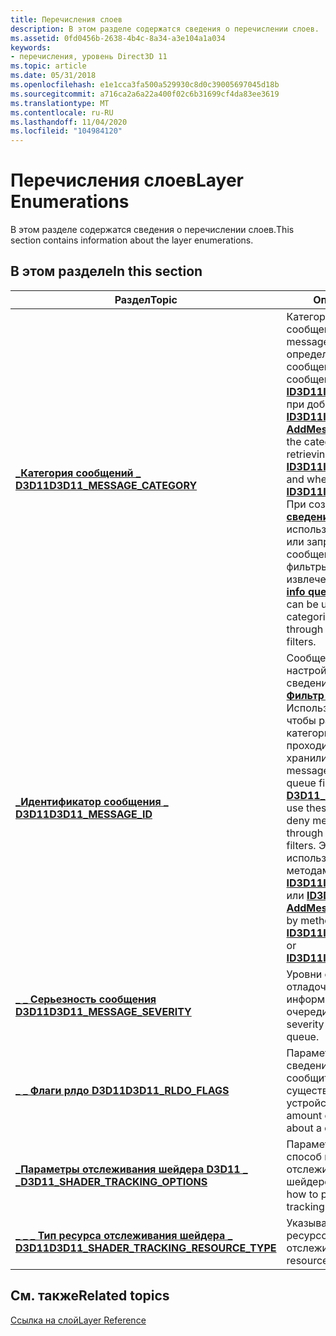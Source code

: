 ```yaml
---
title: Перечисления слоев
description: В этом разделе содержатся сведения о перечислении слоев.
ms.assetid: 0fd0456b-2638-4b4c-8a34-a3e104a1a034
keywords:
- перечисления, уровень Direct3D 11
ms.topic: article
ms.date: 05/31/2018
ms.openlocfilehash: e1e1cca3fa500a529930c8d0c39005697045d18b
ms.sourcegitcommit: a716ca2a6a22a400f02c6b31699cf4da83ee3619
ms.translationtype: MT
ms.contentlocale: ru-RU
ms.lasthandoff: 11/04/2020
ms.locfileid: "104984120"
---
```

# <a name="layer-enumerations"></a><span data-ttu-id="45817-104">Перечисления слоев</span><span class="sxs-lookup"><span data-stu-id="45817-104">Layer Enumerations</span></span>

<span data-ttu-id="45817-105">В этом разделе содержатся сведения о перечислении слоев.</span><span class="sxs-lookup"><span data-stu-id="45817-105">This section contains information about the layer enumerations.</span></span>


## <a name="in-this-section"></a><span data-ttu-id="45817-106">В этом разделе</span><span class="sxs-lookup"><span data-stu-id="45817-106">In this section</span></span>



| <span data-ttu-id="45817-107">Раздел</span><span class="sxs-lookup"><span data-stu-id="45817-107">Topic</span></span>                                                                                             | <span data-ttu-id="45817-108">Описание</span><span class="sxs-lookup"><span data-stu-id="45817-108">Description</span></span>                                                                                                                                                                                                                                                                                                                                                                                                                                                                             |
|---------------------------------------------------------------------------------------------------|-----------------------------------------------------------------------------------------------------------------------------------------------------------------------------------------------------------------------------------------------------------------------------------------------------------------------------------------------------------------------------------------------------------------------------------------------------------------------------------------|
| [<span data-ttu-id="45817-109">**\_Категория сообщений \_ D3D11**</span><span class="sxs-lookup"><span data-stu-id="45817-109">**D3D11\_MESSAGE\_CATEGORY**</span></span>](/windows/desktop/api/D3D11SDKLayers/ne-d3d11sdklayers-d3d11_message_category)<br/>                             | <span data-ttu-id="45817-110">Категории отладочных сообщений.</span><span class="sxs-lookup"><span data-stu-id="45817-110">Categories of debug messages.</span></span> <span data-ttu-id="45817-111">При этом будет определена категория сообщения при получении сообщения с помощью [**ID3D11InfoQueue::-Message**](/windows/desktop/api/D3D11SDKLayers/nf-d3d11sdklayers-id3d11infoqueue-getmessage) и при добавлении сообщения с [**ID3D11InfoQueue:: AddMessage**](/windows/desktop/api/D3D11SDKLayers/nf-d3d11sdklayers-id3d11infoqueue-addmessage).</span><span class="sxs-lookup"><span data-stu-id="45817-111">This will identify the category of a message when retrieving a message with [**ID3D11InfoQueue::GetMessage**](/windows/desktop/api/D3D11SDKLayers/nf-d3d11sdklayers-id3d11infoqueue-getmessage) and when adding a message with [**ID3D11InfoQueue::AddMessage**](/windows/desktop/api/D3D11SDKLayers/nf-d3d11sdklayers-id3d11infoqueue-addmessage).</span></span> <span data-ttu-id="45817-112">При создании [**фильтра очереди сведений**](/windows/desktop/api/D3D11SDKLayers/ns-d3d11sdklayers-d3d11_info_queue_filter)эти значения можно использовать, чтобы разрешить или запретить всем категориям сообщений проходить через фильтры хранения и извлечения.</span><span class="sxs-lookup"><span data-stu-id="45817-112">When creating an [**info queue filter**](/windows/desktop/api/D3D11SDKLayers/ns-d3d11sdklayers-d3d11_info_queue_filter), these values can be used to allow or deny any categories of messages to pass through the storage and retrieval filters.</span></span><br/> |
| [<span data-ttu-id="45817-113">**\_Идентификатор сообщения \_ D3D11**</span><span class="sxs-lookup"><span data-stu-id="45817-113">**D3D11\_MESSAGE\_ID**</span></span>](/windows/desktop/api/D3D11SDKLayers/ne-d3d11sdklayers-d3d11_message_id)<br/>                                         | <span data-ttu-id="45817-114">Сообщения отладки для настройки фильтра очереди сведений (см. раздел [**\_ \_ \_ Фильтр очереди D3D11 info**](/windows/desktop/api/D3D11SDKLayers/ns-d3d11sdklayers-d3d11_info_queue_filter)); Используйте эти сообщения, чтобы разрешить или запретить категориям сообщений проходить через фильтры хранилища и извлечения.</span><span class="sxs-lookup"><span data-stu-id="45817-114">Debug messages for setting up an info-queue filter (see [**D3D11\_INFO\_QUEUE\_FILTER**](/windows/desktop/api/D3D11SDKLayers/ns-d3d11sdklayers-d3d11_info_queue_filter)); use these messages to allow or deny message categories to pass through the storage and retrieval filters.</span></span> <span data-ttu-id="45817-115">Эти идентификаторы используются такими методами, как [**ID3D11InfoQueue:: onmessage**](/windows/desktop/api/D3D11SDKLayers/nf-d3d11sdklayers-id3d11infoqueue-getmessage) или [**ID3D11InfoQueue:: AddMessage**](/windows/desktop/api/D3D11SDKLayers/nf-d3d11sdklayers-id3d11infoqueue-addmessage).</span><span class="sxs-lookup"><span data-stu-id="45817-115">These IDs are used by methods such as [**ID3D11InfoQueue::GetMessage**](/windows/desktop/api/D3D11SDKLayers/nf-d3d11sdklayers-id3d11infoqueue-getmessage) or [**ID3D11InfoQueue::AddMessage**](/windows/desktop/api/D3D11SDKLayers/nf-d3d11sdklayers-id3d11infoqueue-addmessage).</span></span> <br/>                                                             |
| [<span data-ttu-id="45817-116">**\_ \_ Серьезность сообщения D3D11**</span><span class="sxs-lookup"><span data-stu-id="45817-116">**D3D11\_MESSAGE\_SEVERITY**</span></span>](/windows/desktop/api/D3D11SDKLayers/ne-d3d11sdklayers-d3d11_message_severity)<br/>                             | <span data-ttu-id="45817-117">Уровни серьезности отладочного сообщения для информационной очереди.</span><span class="sxs-lookup"><span data-stu-id="45817-117">Debug message severity levels for an information queue.</span></span><br/>                                                                                                                                                                                                                                                                                                                                                                                                                      |
| [<span data-ttu-id="45817-118">**\_ \_ Флаги рлдо D3D11**</span><span class="sxs-lookup"><span data-stu-id="45817-118">**D3D11\_RLDO\_FLAGS**</span></span>](/windows/desktop/api/D3D11SDKLayers/ne-d3d11sdklayers-d3d11_rldo_flags)<br/>                                         | <span data-ttu-id="45817-119">Параметры для объема сведений, которые необходимо сообщить о времени существования объекта устройства.</span><span class="sxs-lookup"><span data-stu-id="45817-119">Options for the amount of information to report about a device object's lifetime.</span></span><br/>                                                                                                                                                                                                                                                                                                                                                                                            |
| [<span data-ttu-id="45817-120">**\_Параметры отслеживания шейдера D3D11 \_ \_**</span><span class="sxs-lookup"><span data-stu-id="45817-120">**D3D11\_SHADER\_TRACKING\_OPTIONS**</span></span>](/windows/win32/api/d3d11sdklayers/ne-d3d11sdklayers-d3d11_shader_tracking_options)<br/>              | <span data-ttu-id="45817-121">Параметры, определяющие способ выполнения отслеживания отладки шейдером.</span><span class="sxs-lookup"><span data-stu-id="45817-121">Options that specify how to perform shader debug tracking.</span></span><br/>                                                                                                                                                                                                                                                                                                                                                                                                                   |
| [<span data-ttu-id="45817-122">**\_ \_ \_ Тип ресурса отслеживания шейдера \_ D3D11**</span><span class="sxs-lookup"><span data-stu-id="45817-122">**D3D11\_SHADER\_TRACKING\_RESOURCE\_TYPE**</span></span>](/windows/desktop/api/D3D11SDKLayers/ne-d3d11sdklayers-d3d11_shader_tracking_resource_type)<br/> | <span data-ttu-id="45817-123">Указывает, какие типы ресурсов следует отслеживанию.</span><span class="sxs-lookup"><span data-stu-id="45817-123">Indicates which resource types to track.</span></span><br/>                                                                                                                                                                                                                                                                                                                                                                                                                                     |



 

## <a name="related-topics"></a><span data-ttu-id="45817-124">См. также</span><span class="sxs-lookup"><span data-stu-id="45817-124">Related topics</span></span>

<dl> <dt>

[<span data-ttu-id="45817-125">Ссылка на слой</span><span class="sxs-lookup"><span data-stu-id="45817-125">Layer Reference</span></span>](d3d11-graphics-reference-d3d11-layer.md)
</dt> </dl>

 

 





